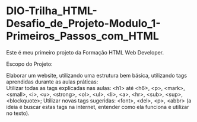 # DIO-Trilha_HTML-Desafio_de_Projeto-Modulo_1-Primeiros_Passos_com_HTML

Este é meu primeiro projeto da Formação HTML Web Developer.

<p>Escopo do Projeto:</p>
<p>Elaborar um website, utilizando uma estrutura bem básica, utilizando tags aprendidas durante as aulas práticas:<br>
Utilizar todas as tags explicadas nas aulas: &lt;h1&gt; até &lt;h6&gt;, &lt;p&gt;, &lt;mark&gt;, &lt;small&gt;, &lt;i&gt;, &lt;u&gt;, &lt;strong&gt;, &lt;ol&gt;, &lt;ul&gt;, &lt;li&gt;, &lt;a&gt;, &lt;hr&gt;, &lt;sub&gt;, &lt;sup&gt;, &lt;blockquote&gt;;
Utilizar novas tags sugeridas: &lt;font&gt;, &lt;del&gt;, &lt;p&gt;, &lt;abbr&gt; (a ideia é buscar estas tags na internet, entender como ela funciona e utilizar no texto).</p>
